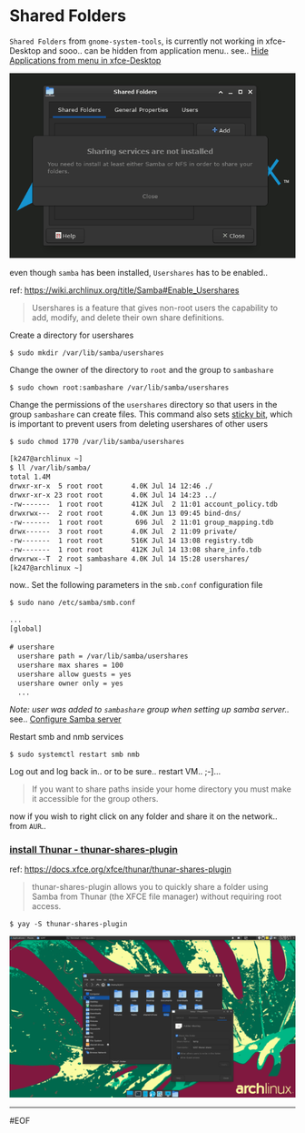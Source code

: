 # Shared Folders

`Shared Folders` from `gnome-system-tools`, is currently not working in xfce-Desktop and sooo.. can be hidden from application menu.. see.. [Hide Applications from menu in xfce-Desktop](https://github.com/k247tEK/arch22-06VM-Hyper-V#hide-applications-from-menu-in-xfce-desktop)

<p align="center"><img src="images/sharedFolders.png" alt="Shared Folders" width="600" /></p>

even though `samba` has been installed, `Usershares` has to be enabled..

ref: https://wiki.archlinux.org/title/Samba#Enable_Usershares 

> Usershares is a feature that gives non-root users the capability to add, modify, and delete their own share definitions.

Create a directory for usershares

```console
$ sudo mkdir /var/lib/samba/usershares
```

Change the owner of the directory to `root` and the group to `sambashare`

```console
$ sudo chown root:sambashare /var/lib/samba/usershares
```

Change the permissions of the `usershares` directory so that users in the group `sambashare` can create files. This command also sets [sticky bit](https://en.wikipedia.org/wiki/Sticky_bit), which is important to prevent users from deleting usershares of other users

```console
$ sudo chmod 1770 /var/lib/samba/usershares
```

```
[k247@archlinux ~]
$ ll /var/lib/samba/
total 1.4M
drwxr-xr-x  5 root root       4.0K Jul 14 12:46 ./
drwxr-xr-x 23 root root       4.0K Jul 14 14:23 ../
-rw-------  1 root root       412K Jul  2 11:01 account_policy.tdb
drwxrwx---  2 root root       4.0K Jun 13 09:45 bind-dns/
-rw-------  1 root root        696 Jul  2 11:01 group_mapping.tdb
drwx------  3 root root       4.0K Jul  2 11:09 private/
-rw-------  1 root root       516K Jul 14 13:08 registry.tdb
-rw-------  1 root root       412K Jul 14 13:08 share_info.tdb
drwxrwx--T  2 root sambashare 4.0K Jul 14 15:28 usershares/
[k247@archlinux ~]
```

now.. Set the following parameters in the `smb.conf` configuration file

```console
$ sudo nano /etc/samba/smb.conf
```

```
...
[global]

# usershare
  usershare path = /var/lib/samba/usershares
  usershare max shares = 100
  usershare allow guests = yes
  usershare owner only = yes
  ...
```
_Note: user was added to `sambashare` group when setting up samba server.._ see.. [Configure Samba server](https://github.com/k247tEK/arch22-06VM-Hyper-V#configure-samba-server)


Restart smb and nmb services

```console
$ sudo systemctl restart smb nmb
```

Log out and log back in.. or to be sure.. restart VM.. ;-]...

> If you want to share paths inside your home directory you must make it accessible for the group others.

now if you wish to right click on any folder and share it on the network..<br>
from `AUR`..

### [install Thunar - thunar-shares-plugin](#thunarsharesplugin)

ref: https://docs.xfce.org/xfce/thunar/thunar-shares-plugin

> thunar-shares-plugin allows you to quickly share a folder using Samba
from Thunar (the XFCE file manager) without requiring root access.

```console
$ yay -S thunar-shares-plugin
```

<p align="center"><img src="images/thunarsharefolder.png" alt="Shared Folders" width="600" /></p>

---
#EOF